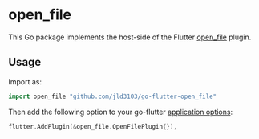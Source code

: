 # open_file

This Go package implements the host-side of the Flutter [open_file](https://github.com/crazecoder/open_file) plugin.

## Usage

Import as:

```go
import open_file "github.com/jld3103/go-flutter-open_file"
```

Then add the following option to your go-flutter [application options](https://github.com/go-flutter-desktop/go-flutter/wiki/Plugin-info):

```go
flutter.AddPlugin(&open_file.OpenFilePlugin{}),
```

